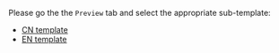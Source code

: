 Please go the the `Preview` tab and select the appropriate sub-template:

* [CN template](?expand=1&template=CN.md)
* [EN template](?expand=1&template=EN.md)